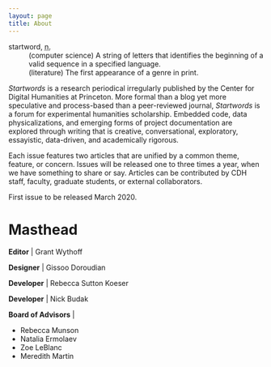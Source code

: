 ```yaml
---
layout: page
title: About
---
```


<dl>
    <dt>startword, <abbr title="noun">n.</abbr></dt>
    <dd>(computer science) A string of letters that identifies the beginning of
    a valid sequence in a specified language.</dd>
    <dd>(literature) The first appearance of a genre in print.</dd>
</dl>

*Startwords* is a research periodical irregularly published by the Center for
Digital Humanities at Princeton. More formal than a blog yet more speculative 
and process-based than a peer-reviewed journal, *Startwords* is a forum for 
experimental humanities scholarship. Embedded code, data physicalizations, and 
emerging forms of project documentation are explored through writing that is 
creative, conversational, exploratory, essayistic, data-driven, and academically
rigorous.

Each issue features two articles that are unified by a common theme, 
feature, or concern. Issues will be released one to three times a year, when we 
have something to share or say. Articles can be contributed by CDH staff, 
faculty, graduate students, or external collaborators.

First issue to be released March 2020.

# Masthead

**Editor** | Grant Wythoff

**Designer** | Gissoo Doroudian

**Developer** | Rebecca Sutton Koeser

**Developer** | Nick Budak

**Board of Advisors** |

- Rebecca Munson
- Natalia Ermolaev
- Zoe LeBlanc
- Meredith Martin
